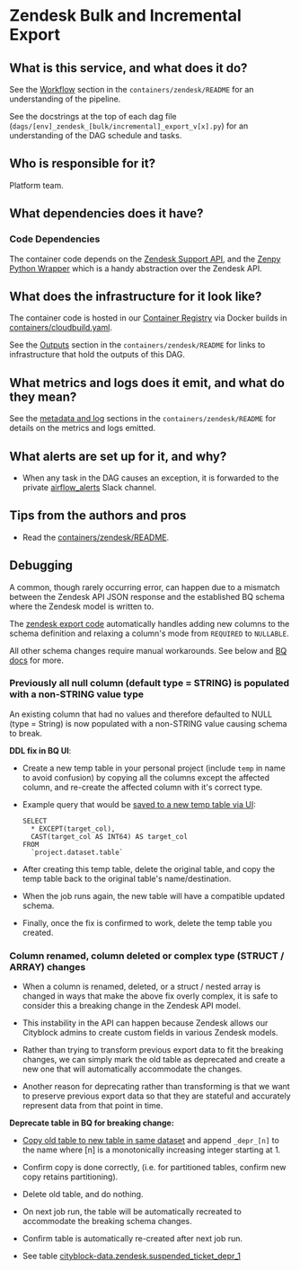 # Zendesk Bulk and Incremental Export

## What is this service, and what does it do?

See the [Workflow](../../containers/zendesk/README.md#workflow) section in the `containers/zendesk/README` for an
understanding of the pipeline.

See the docstrings at the top of each dag file (`dags/[env]_zendesk_[bulk/incremental]_export_v[x].py`) for
an understanding of the DAG schedule and tasks.

## Who is responsible for it?
Platform team.

## What dependencies does it have?

### Code Dependencies

The container code depends on the [Zendesk Support API](https://developer.zendesk.com/rest_api/docs/support/introduction),
and the [Zenpy Python Wrapper](https://github.com/facetoe/zenpy) which is a handy abstraction over the Zendesk API.

## What does the infrastructure for it look like?

The container code is hosted in our [Container Registry](https://console.cloud.google.com/gcr/images/cityblock-data/US/zendesk?project=cityblock-data&gcrImageListsize=30)
via Docker builds in [containers/cloudbuild.yaml](../../containers/cloudbuild.yaml).

See the [Outputs](../../containers/zendesk/README.md#outputs) section in the `containers/zendesk/README` for links
to infrastructure that hold the outputs of this DAG.

## What metrics and logs does it emit, and what do they mean?

See the [metadata and log](../../containers/zendesk/README.md#outputs) sections in the `containers/zendesk/README` for details
on the metrics and logs emitted.

## What alerts are set up for it, and why?

- When any task in the DAG causes an exception, it is forwarded to the private
[airflow_alerts](https://cityblockhealth.slack.com/archives/GJD71N10S) Slack channel.

## Tips from the authors and pros

- Read the [containers/zendesk/README](../../containers/zendesk/README.md#outputs).

## Debugging

A common, though rarely occurring error, can happen due to a mismatch between the Zendesk API JSON response and the
established BQ schema where the Zendesk model is written to.

The [zendesk export code](../../containers/zendesk/exporter/base_exporter.py) automatically handles adding new columns to the schema
definition and relaxing a column's mode from `REQUIRED` to `NULLABLE`.

All other schema changes require manual workarounds. See below and [BQ docs](https://cloud.google.com/bigquery/docs/managing-table-schemas) for more.

### Previously all null column (default type = STRING) is populated with a non-STRING value type

An existing column that had no values and therefore defaulted to NULL (type = String) is now populated with a non-STRING value causing schema to break.

**DDL fix in BQ UI**:

- Create a new temp table in your personal project (include `temp` in name to avoid confusion) by copying all the columns except the affected column,
  and re-create the affected column with it's correct type.
- Example query that would be [saved to a new temp table via UI](https://cloud.google.com/bigquery/docs/writing-results#writing_query_results):
   ```
   SELECT
     * EXCEPT(target_col),
     CAST(target_col AS INT64) AS target_col
   FROM
     `project.dataset.table`
   ```

- After creating this temp table, delete the original table, and copy the temp table back to the original table's name/destination.
- When the job runs again, the new table will have a compatible updated schema.
- Finally, once the fix is confirmed to work, delete the temp table you created.

### Column renamed, column deleted or complex type (STRUCT / ARRAY) changes

- When a column is renamed, deleted, or a struct / nested array is changed in ways that make the above fix overly complex, it is safe
  to consider this a breaking change in the Zendesk API model.

- This instability in the API can happen because Zendesk allows our Cityblock admins to create custom fields in various Zendesk models.
- Rather than trying to transform previous export data to fit the breaking changes, we can simply mark the old table as deprecated and create a new one that will
   automatically accommodate the changes.
- Another reason for deprecating rather than transforming is that we want to preserve previous export data so that they are stateful and accurately
  represent data from that point in time.

**Deprecate table in BQ for breaking change:**
- [Copy old table to new table in same dataset](https://cloud.google.com/bigquery/docs/managing-tables#copy-table) and append `_depr_[n]` to the name where [n] is a monotonically increasing integer starting at 1.

- Confirm copy is done correctly, (i.e. for partitioned tables, confirm new copy retains partitioning).
- Delete old table, and do nothing.
- On next job run, the table will be automatically recreated to accommodate the breaking schema changes.
- Confirm table is automatically re-created after next job run.
- See table [cityblock-data.zendesk.suspended_ticket_depr_1](https://console.cloud.google.com/bigquery?project=cityblock-data&d=zendesk&p=cityblock-data&t=suspended_ticket_depr_1&page=table)

